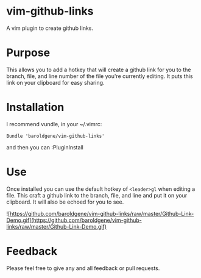 vim-github-links
================

A vim plugin to create github links.  

Purpose
================

This allows you to add a hotkey that will create a github link for you to the branch, file, and line number of the file you're currently editing.  It puts this link on your clipboard for easy sharing.

Installation
================
I recommend vundle, in your ~/.vimrc:
```
Bundle 'baroldgene/vim-github-links'
```
and then you can :PluginInstall

Use
================
Once installed you can use the default hotkey of `<leader>gl` when editing a file.  This craft a github link to the branch, file, and line and put it on your clipboard.  It will also be echoed for you to see.  

![https://github.com/baroldgene/vim-github-links/raw/master/Github-Link-Demo.gif](https://github.com/baroldgene/vim-github-links/raw/master/Github-Link-Demo.gif)



Feedback
================
Please feel free to give any and all feedback or pull requests.
